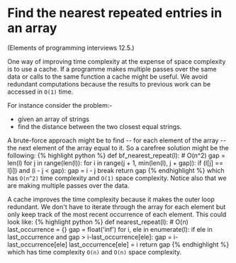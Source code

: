 # Find the nearest repeated entries in an array

(Elements of programming interviews 12.5.)

One way of improving time complexity at the expense of space complexity is to use a cache.
If a programme makes multiple passes over the same data or calls to the same function a cache might be useful.
We avoid redundant computations because the results to previous work can be accessed in `O(1)` time.

For instance consider the problem:-
* given an array of strings
* find the distance between the two closest equal strings.

A brute-force approach might be to find -- for each element of the array -- the next element of the array equal to it.
So a carefree solution might be the following:
{% highlight python %}
def bf_nearest_repeat(l): # O(n^2)
    gap = len(l)
    for j in range(len(l)):
        for i in range(j + 1, min(len(l), j + gap)):
            if (l[j] == l[i]) and (i - j < gap):
                gap = i - j
            break
    return gap
{% endhighlight %}
which has `O(n^2)` time complexity and `O(1)` space complexity.
Notice also that we are making multiple passes over the data.

A cache improves the time complexity because it makes the outer loop redundant.
We don't have to iterate through the array for each element but only keep track of the most recent occurrence of each element.
This could look like:
{% highlight python %}
def nearest_repeat(l): # O(n)
    last_occurrence = {}
    gap = float('inf')
    for i, ele in enumerate(l):
        if ele in last_occurrence and gap > i-last_occurrence[ele]:
            gap = i-last_occurrence[ele]
        last_occurrence[ele] = i
    return gap
{% endhighlight %}
which has time complexity `O(n)` and `O(n)` space complexity.